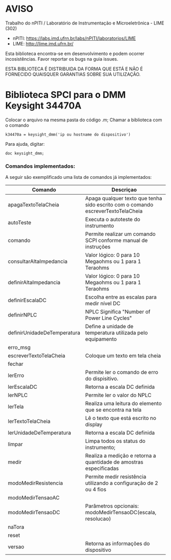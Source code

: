 # AVISO
Trabalho do nPITI / Laboratório de Instrumentação e Microeletrônica - LIME (302)

- nPITI: https://labs.imd.ufrn.br/labs/nPITI/laboratorios/LIME
- LIME: http://lime.imd.ufrn.br/

Esta biblioteca encontra-se em desenvolvimento e podem ocorrer incosistências. Favor reportar os bugs na guia issues.

ESTA BIBLIOTECA É DISTRIBUIDA DA FORMA QUE ESTÁ E NÃO É FORNECIDO QUAISQUER GARANTIAS SOBRE SUA UTILIZAÇÃO.

# Biblioteca SPCI para o DMM Keysight 34470A
Colocar o arquivo na mesma pasta do código .m;
Chamar a biblioteca com o comando

    k34470a = keysight_dmm('ip ou hostname do dispositivo')

Para ajuda, digitar:
    
    doc keysight_dmm;

### Comandos implementados:

A seguir são exemplificado uma lista de comandos já implementados:

Comando | Descriçao
------------- | -------------
apagaTextoTelaCheia |	Apaga qualquer texto que tenha sido escrito com o comando escreverTextoTelaCheia 
autoTeste |	Executa o autoteste do instrumento 
comando	| Permite realizar um comando SCPI conforme manual de instruções 
consultarAltaImpedancia |	Valor lógico: 0 para 10 Megaohms ou 1 para 1 Teraohms 
definirAltaImpedancia |	Valor lógico: 0 para 10 Megaohms ou 1 para 1 Teraohms 
definirEscalaDC	| Escolha entre as escalas para medir nível DC 
definirNPLC	| NPLC Significa "Number of Power Line Cycles" 
definirUnidadeDeTemperatura | Define a unidade de temperatura utilizada pelo equipamento 
erro_msg |	 
escreverTextoTelaCheia | Coloque um texto em tela cheia 
fechar | 
lerErro	| Permite ler o comando de erro do dispisitivo. 
lerEscalaDC | Retorna a escala DC definida 
lerNPLC | Permite ler o valor do NPLC 
lerTela | Realiza uma leitura do elemento que se encontra na tela 
lerTextoTelaCheia | Lê o texto que está escrito no display 
lerUnidadeDeTemperatura | Retorna a escala DC definida 
limpar | Limpa todos os status do instrumento; 
medir	| Realiza a medição e retorna a quantidade de amostras especificadas 
modoMedirResistencia | Permite medir resistência utilizando a configuração de 2 ou 4 fios 
modoMedirTensaoAC	 |  
modoMedirTensaoDC | Parâmetros opcionais: modoMedirTensaoDC(escala, resolucao) 
naTora |	 
reset	 | 
versao | Retorna as informações do dispositivo 
